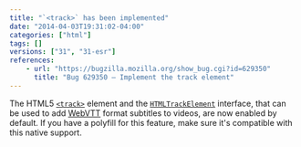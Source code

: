 ```yaml
---
title: "`<track>` has been implemented"
date: "2014-04-03T19:31:02-04:00"
categories: ["html"]
tags: []
versions: ["31", "31-esr"]
references:
    - url: "https://bugzilla.mozilla.org/show_bug.cgi?id=629350"
      title: "Bug 629350 – Implement the track element"
---
```

The HTML5 [`<track>`](https://developer.mozilla.org/docs/Web/HTML/Element/track) element and the [`HTMLTrackElement`](https://developer.mozilla.org/docs/Web/API/HTMLTrackElement) interface, that can be used to add [WebVTT](https://developer.mozilla.org/docs/HTML/WebVTT) format subtitles to videos, are now enabled by default. If you have a polyfill for this feature, make sure it's compatible with this native support.
